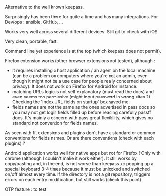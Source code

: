 Alternative to the well known keepass.

Surprisingly has been there for quite a time and has many integrations.
For Dev/ops : ansible, GitHub, ...

Works very well across several different devices.
Still git to check with iOS.

Very clean, portable, fast.

Command line yet experience is at the top (which keepass does not permit).

Firefox extension works (other browser extensions not tested), although :
- it requires installing a host application / an agent on the local machine (can be a problem on computers where you're not an admin, even though it might not be a use case for people really concerned about privacy). It does not work on Firefox for Android for instance.
- matching URLs logic is not self explanatory (must read the docs) and even seems too permissive (might input password in wrong sites ?). Checking the 'Index URL fields on startup' box saved me.
- fields names are not the same as the ones advertised in pass docs so you may not get login fields filled up before reading carefully passff docs. It's mainly a concern with pass great flexibility, which gives no standard not convention for fields names.

As seen with ff, extensions and plugins don't have a standard or common conventions for fields names. Or are there conventions (check with each plugins) ?

Android application works well for native apps but not for Firefox ! Only with chrome (although I couldn't make it work either).
It still works by copy/pasting and, in the end, is not worse than keepass xc popping up a special keyboard 3-4 times because it must be unlocked and switched on/off almost every time.
If the directory is not a git repository, triggers errors on each entry modification, but still works (check this point).

OTP feature : to test
